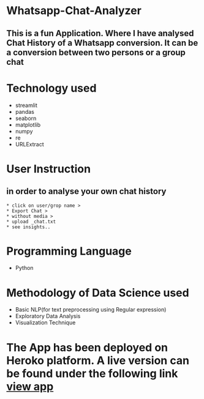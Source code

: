# Whatsapp-Chat-Analyzer
## This is a fun Application. Where I have analysed Chat History of a Whatsapp conversion. It can be a conversion between two persons or a group chat
# Technology used </br>
   * streamlit
   * pandas
   * seaborn
   * matplotlib
   * numpy
   * re
   * URLExtract
# User Instruction
   ## in order to analyse your own chat history
    * click on user/grop name >
    * Export Chat >
    * without media >
    * upload _chat.txt 
    * see insights..
# Programming Language
   * Python
# Methodology of Data Science used  
   * Basic NLP(for text preprocessing using Regular expression)
   * Exploratory Data Analysis
   * Visualization Technique
  

# The App has been deployed on Heroko platform. A live version can be found under the following link [view app](https://wca-rana-e4512fa06463.herokuapp.com/)
   
  
  
